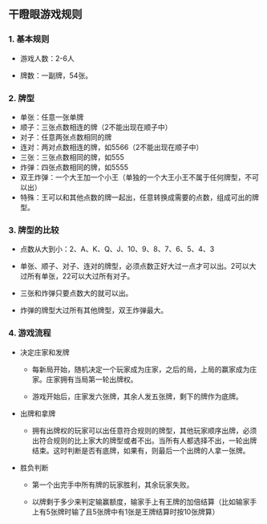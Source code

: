 ## 干瞪眼游戏规则



### 1.  基本规则

+ 游戏人数：2-6人

+ 牌数：一副牌，54张。



### 2.   牌型

+ 单张：任意一张单牌
+ 顺子：三张点数相连的牌（2不能出现在顺子中）
+ 对子：任意两张点数相同的牌
+ 连对：两对点数相连的牌，如5566（2不能出现在顺子中）
+ 三张：三张点数相同的牌，如555
+ 炸弹：四张点数相同的牌，如5555
+ 双王炸弹：一个大王加一个小王（单独的一个大王小王不属于任何牌型，不可以出）
+ 特殊：王可以和其他点数的牌一起出，任意转换成需要的点数，组成可出的牌型。



### 3.   牌型的比较

+ 点数从大到小：2、A、K、Q、J、10、9、8、7、6、5、4、3    

+ 单张、顺子、对子、连对的牌型，必须点数正好大过一点才可以出。2可以大过所有单张，22可以大过所有对子。    

+ 三张和炸弹只要点数大的就可以出。  

+ 炸弹的牌型大过所有其他牌型，双王炸弹最大。 

 

### 4.   游戏流程

+ 决定庄家和发牌

  + 每新局开始，随机决定一个玩家成为庄家，之后的局，上局的赢家成为庄家。庄家拥有当局第一轮出牌权。  

  + 游戏开始后，庄家发六张牌，其余人发五张牌，剩下的牌作为底牌。  



+ 出牌和拿牌
  + 拥有出牌权的玩家可以出任意符合规则的牌型，其他玩家顺序出牌，必须出符合规则的比上家大的牌型或者不出。当所有人都选择不出，一轮出牌结束。这时判断是否有底牌，如果有，则最后一个出牌的人拿一张牌。  



+ 胜负判断

  + 第一个出完手中所有牌的玩家胜利，其余玩家失败。  

  + 以牌剩于多少来判定输赢额度，输家手上有王牌的加倍结算（比如输家手上有5张牌时输了且5张牌中有1张是王牌结算时按10张牌算）  